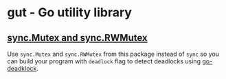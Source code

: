 # gut - Go utility library

## [sync.Mutex and sync.RWMutex](./sync/mutex.go)

Use `sync.Mutex` and `sync.RWMutex` from this package instead of `sync` so you can build your 
program with `deadlock` flag to detect deadlocks using [go-deadklock](https://github.com/sasha-s/go-deadlock).
